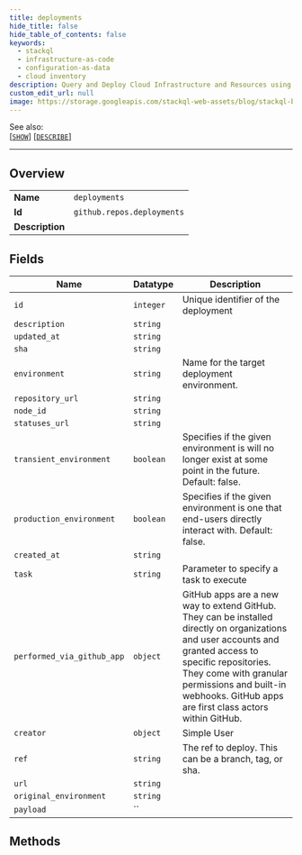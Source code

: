 ```yaml
---
title: deployments
hide_title: false
hide_table_of_contents: false
keywords:
  - stackql
  - infrastructure-as-code
  - configuration-as-data
  - cloud inventory
description: Query and Deploy Cloud Infrastructure and Resources using SQL
custom_edit_url: null
image: https://storage.googleapis.com/stackql-web-assets/blog/stackql-blog-post-featured-image.png
---
```

  
    
See also:   
[[` SHOW `]](/docs/language-spec/show) [[` DESCRIBE `]](/docs/language-spec/describe)  
* * * 
## Overview
<table><tbody>
<tr><td><b>Name</b></td><td><code>deployments</code></td></tr>
<tr><td><b>Id</b></td><td><code>github.repos.deployments</code></td></tr>
<tr><td><b>Description</b></td><td></td></tr>
</tbody></table>

## Fields
| Name | Datatype | Description |
| ---- | -------- | ----------- |
| `id` | `integer` | Unique identifier of the deployment |
| `description` | `string` |  |
| `updated_at` | `string` |  |
| `sha` | `string` |  |
| `environment` | `string` | Name for the target deployment environment. |
| `repository_url` | `string` |  |
| `node_id` | `string` |  |
| `statuses_url` | `string` |  |
| `transient_environment` | `boolean` | Specifies if the given environment is will no longer exist at some point in the future. Default: false. |
| `production_environment` | `boolean` | Specifies if the given environment is one that end-users directly interact with. Default: false. |
| `created_at` | `string` |  |
| `task` | `string` | Parameter to specify a task to execute |
| `performed_via_github_app` | `object` | GitHub apps are a new way to extend GitHub. They can be installed directly on organizations and user accounts and granted access to specific repositories. They come with granular permissions and built-in webhooks. GitHub apps are first class actors within GitHub. |
| `creator` | `object` | Simple User |
| `ref` | `string` | The ref to deploy. This can be a branch, tag, or sha. |
| `url` | `string` |  |
| `original_environment` | `string` |  |
| `payload` | `` |  |
## Methods
